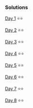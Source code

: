 ### Solutions

[Day 1](src/main/kotlin/Day1.kt) ⭐⭐

[Day 2](src/main/kotlin/Day2.kt) ⭐⭐

[Day 3](src/main/kotlin/Day3.kt) ⭐⭐

[Day 4](src/main/kotlin/Day4.kt) ⭐⭐

[Day 5](src/main/kotlin/Day5.kt) ⭐⭐

[Day 6](src/main/kotlin/Day6.kt) ⭐⭐

[Day 7](src/main/kotlin/Day7.kt) ⭐⭐

[Day 8](src/main/kotlin/Day8.kt) ⭐⭐

